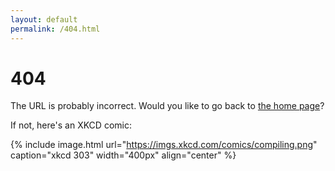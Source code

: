 ```yaml
---
layout: default
permalink: /404.html
---
```


# 404

The URL is probably incorrect. Would you like to go back to <a href="/">the home page</a>?

If not, here's an XKCD comic:

{% include image.html url="https://imgs.xkcd.com/comics/compiling.png" caption="xkcd 303" width="400px" align="center" %}
